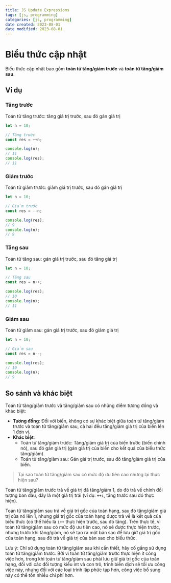 ```yaml
---
title: JS Update Expressions
tags: [js, programming]
categories: [js, programming]
date created: 2023-08-01
date modified: 2023-08-01
---
```


# Biểu thức cập nhật

Biểu thức cập nhật bao gồm **toán tử tăng/giảm trước** và **toán tử tăng/giảm sau**.

## Ví dụ

### Tăng trước

Toán tử tăng trước: tăng giá trị trước, sau đó gán giá trị

```js
let n = 10;

// Tăng trước
const res = ++n;

console.log(n);
// 11
console.log(res);
// 11
```

### Giảm trước

Toán tử giảm trước: giảm giá trị trước, sau đó gán giá trị

```js
let n = 10;

// Giảm trước
const res = --n;

console.log(res);
// 9
console.log(n);
// 9
```

### Tăng sau

Toán tử tăng sau: gán giá trị trước, sau đó tăng giá trị

```js
let n = 10;

// Tăng sau
const res = n++;

console.log(res);
// 10
console.log(n);
// 11
```

### Giảm sau

Toán tử giảm sau: gán giá trị trước, sau đó giảm giá trị

```js
let n = 10;

// Giảm sau
const res = n--;

console.log(res);
// 10
console.log(n);
// 9
```

## So sánh và khác biệt

Toán tử tăng/giảm trước và tăng/giảm sau có những điểm tương đồng và khác biệt:

- **Tương đồng**: Đối với biến, không có sự khác biệt giữa toán tử tăng/giảm trước và toán tử tăng/giảm sau, cả hai đều tăng/giảm giá trị của biến lên 1 đơn vị.
- **Khác biệt**:
  - Toán tử tăng/giảm trước: Tăng/giảm giá trị của biến trước (biến chính nó), sau đó gán giá trị (gán giá trị của biến cho kết quả của biểu thức tăng/giảm).
  - Toán tử tăng/giảm sau: Gán giá trị trước, sau đó tăng/giảm giá trị của biến.

> Tại sao toán tử tăng/giảm sau có mức độ ưu tiên cao nhưng lại thực hiện sau?

Toán tử tăng/giảm trước trả về giá trị đã tăng/giảm 1, do đó trả về chính đối tượng ban đầu, đây là một giá trị trái (ví dụ: `++i`, tăng trước sau đó thực hiện).

Toán tử tăng/giảm sau trả về giá trị gốc của toán hạng, sau đó tăng/giảm giá trị của nó lên 1, nhưng giá trị gốc của toán hạng được trả về là kết quả của biểu thức (có thể hiểu là `i++` thực hiện trước, sau đó tăng). Trên thực tế, vì toán tử tăng/giảm sau có mức độ ưu tiên cao, nó sẽ được thực hiện trước, nhưng trước khi tăng/giảm, nó sẽ tạo ra một bản sao để lưu giữ giá trị gốc của toán hạng, sau đó trả về giá trị của bản sao cho biểu thức.

Lưu ý: Chỉ sử dụng toán tử tăng/giảm sau khi cần thiết, hãy cố gắng sử dụng toán tử tăng/giảm trước. Bởi vì toán tử tăng/giảm trước thực hiện ít công việc hơn, trong khi toán tử tăng/giảm sau phải lưu giữ giá trị gốc của toán hạng, đối với các đối tượng kiểu int và con trỏ, trình biên dịch sẽ tối ưu công việc này, nhưng đối với các loại trình lặp phức tạp hơn, công việc bổ sung này có thể tốn nhiều chi phí hơn.
